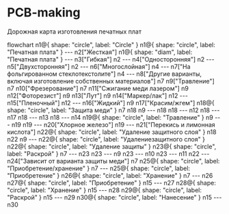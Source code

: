 # PCB-making
Дорожная карта изготовления печатных плат

flowchart
	n1@{ shape: "circle", label: "Circle" }
	n1@{ shape: "circle", label: "Печатная плата" } --- n2["Жесткая"]
	n1@{ shape: "diam", label: "Печатная плата" } --- n3["Гибкая"]
	n2 --- n4["Односторонняя"]
	n2 --- n5["Двухсторонняя"]
	n2 --- n6["Многослойная"]
	n4 --- n7["На фольгированном стеклотекстолите"]
	n4 --- n8["Другие варианты, включая изготовление собственных материалов"]
	n7
	n9["Травление"]
	n7
	n10["Фрезерование"]
	n7
	n11["Сжигание меди лазером"]
	n9
	n12["Фоторезист"]
	n9
	n13["Лут"]
	n9
	n14["Маркер/лак"]
	n12 --- n15["Пленочный"]
	n12 --- n16["Жидкий"]
	n9
	n17["Красим/жгем"]
	n18@{ shape: "circle", label: "Защита меди" }
	n7
	n18
	n9 --- n18
	n18 --- n12
	n18 --- n17
	n18 --- n13
	n18 --- n14
	n19@{ shape: "circle", label: "Травление" }
	n9 --- n19
	n19 --- n20["Хлорное железо"]
	n19 --- n21["Перекись и лимонная кислота"]
	n22@{ shape: "circle", label: "Удаление защитного слоя" }
	n18
	n22
	n9 --- n22@{ shape: "circle", label: "Удалениезащитного слоя" }
	n22@{ shape: "circle", label: "Удаление защиты" }
	n23@{ shape: "circle", label: "Раскрой" }
	n7 --- n23
	n23 --- n9
	n23 --- n10
	n23 --- n11
	n22 --- n24["Зависит от варианта защиты меди"]
	n7
	n25@{ shape: "circle", label: "Приобретение/хранение" }
	n7 --- n25@{ shape: "circle", label: "Приобретение" }
	n26@{ shape: "circle", label: "Хранение" }
	n7 --- n26
	n27@{ shape: "circle", label: "Приобретение" }
	n15 --- n27
	n28@{ shape: "circle", label: "Хранение" }
	n15 --- n28
	n29@{ shape: "circle", label: "Раскрой" }
	n15 --- n29
	n30@{ shape: "circle", label: "Нанесение" }
	n15 --- n30
